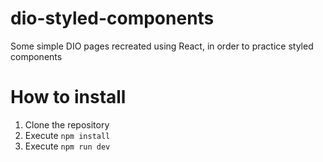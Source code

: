 # dio-styled-components
Some simple DIO pages recreated using React, in order to practice styled components 

# How to install
1. Clone the repository
2. Execute ```npm install```
3. Execute ```npm run dev```

